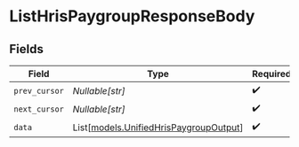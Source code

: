 # ListHrisPaygroupResponseBody


## Fields

| Field                                                                            | Type                                                                             | Required                                                                         | Description                                                                      |
| -------------------------------------------------------------------------------- | -------------------------------------------------------------------------------- | -------------------------------------------------------------------------------- | -------------------------------------------------------------------------------- |
| `prev_cursor`                                                                    | *Nullable[str]*                                                                  | :heavy_check_mark:                                                               | N/A                                                                              |
| `next_cursor`                                                                    | *Nullable[str]*                                                                  | :heavy_check_mark:                                                               | N/A                                                                              |
| `data`                                                                           | List[[models.UnifiedHrisPaygroupOutput](../models/unifiedhrispaygroupoutput.md)] | :heavy_check_mark:                                                               | N/A                                                                              |